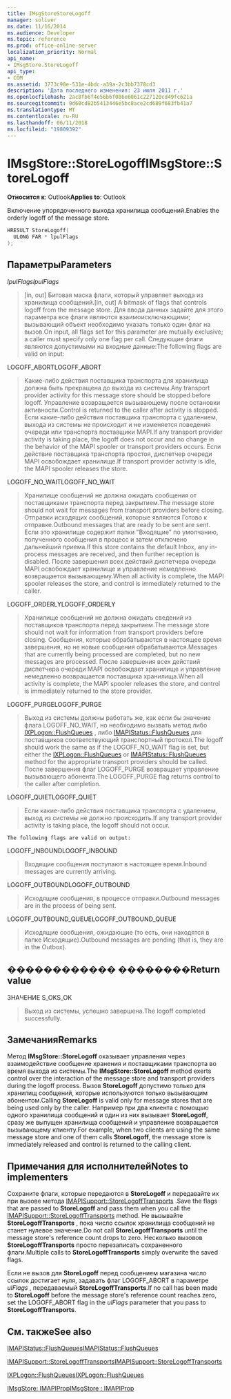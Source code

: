 ```yaml
---
title: IMsgStoreStoreLogoff
manager: soliver
ms.date: 11/16/2014
ms.audience: Developer
ms.topic: reference
ms.prod: office-online-server
localization_priority: Normal
api_name:
- IMsgStore.StoreLogoff
api_type:
- COM
ms.assetid: 3773c98e-531e-4bdc-a39a-2c3bb7378cd3
description: 'Дата последнего изменения: 23 июля 2011 г.'
ms.openlocfilehash: 2ac8fb6f4e56b6f086e6061c227120cd49fc621a
ms.sourcegitcommit: 9d60cd82b5413446e5bc8ace2cd689f683fb41a7
ms.translationtype: MT
ms.contentlocale: ru-RU
ms.lasthandoff: 06/11/2018
ms.locfileid: "19809392"
---
```

# <a name="imsgstorestorelogoff"></a><span data-ttu-id="81dce-103">IMsgStore::StoreLogoff</span><span class="sxs-lookup"><span data-stu-id="81dce-103">IMsgStore::StoreLogoff</span></span>

  
  
<span data-ttu-id="81dce-104">**Относится к**: Outlook</span><span class="sxs-lookup"><span data-stu-id="81dce-104">**Applies to**: Outlook</span></span> 
  
<span data-ttu-id="81dce-105">Включение упорядоченного выхода хранилища сообщений.</span><span class="sxs-lookup"><span data-stu-id="81dce-105">Enables the orderly logoff of the message store.</span></span>
  
```cpp
HRESULT StoreLogoff(
  ULONG FAR * lpulFlags
);
```

## <a name="parameters"></a><span data-ttu-id="81dce-106">Параметры</span><span class="sxs-lookup"><span data-stu-id="81dce-106">Parameters</span></span>

 <span data-ttu-id="81dce-107">_lpulFlags_</span><span class="sxs-lookup"><span data-stu-id="81dce-107">_lpulFlags_</span></span>
  
> <span data-ttu-id="81dce-108">[in, out] Битовая маска флаги, который управляет выхода из хранилища сообщений.</span><span class="sxs-lookup"><span data-stu-id="81dce-108">[in, out] A bitmask of flags that controls logoff from the message store.</span></span> <span data-ttu-id="81dce-109">Для ввода данных задайте для этого параметра все флаги являются взаимоисключающими; вызывающий объект необходимо указать только один флаг на вызов.</span><span class="sxs-lookup"><span data-stu-id="81dce-109">On input, all flags set for this parameter are mutually exclusive; a caller must specify only one flag per call.</span></span> <span data-ttu-id="81dce-110">Следующие флаги являются допустимыми на входные данные:</span><span class="sxs-lookup"><span data-stu-id="81dce-110">The following flags are valid on input:</span></span>
    
<span data-ttu-id="81dce-111">LOGOFF_ABORT</span><span class="sxs-lookup"><span data-stu-id="81dce-111">LOGOFF_ABORT</span></span> 
  
> <span data-ttu-id="81dce-112">Какие-либо действия поставщика транспорта для хранилища должна быть прекращена до выхода из системы.</span><span class="sxs-lookup"><span data-stu-id="81dce-112">Any transport provider activity for this message store should be stopped before logoff.</span></span> <span data-ttu-id="81dce-113">Управление возвращается вызывающему после остановки активности.</span><span class="sxs-lookup"><span data-stu-id="81dce-113">Control is returned to the caller after activity is stopped.</span></span> <span data-ttu-id="81dce-114">Если какие-либо действия поставщика транспорта с удалением, выхода из системы не происходит и не изменяется поведения очереди или транспорта поставщики MAPI.</span><span class="sxs-lookup"><span data-stu-id="81dce-114">If any transport provider activity is taking place, the logoff does not occur and no change in the behavior of the MAPI spooler or transport providers occurs.</span></span> <span data-ttu-id="81dce-115">Если действие поставщика транспорта простоя, диспетчер очереди MAPI освобождает хранилище.</span><span class="sxs-lookup"><span data-stu-id="81dce-115">If transport provider activity is idle, the MAPI spooler releases the store.</span></span> 
    
<span data-ttu-id="81dce-116">LOGOFF_NO_WAIT</span><span class="sxs-lookup"><span data-stu-id="81dce-116">LOGOFF_NO_WAIT</span></span> 
  
> <span data-ttu-id="81dce-117">Хранилище сообщений не должна ожидать сообщения от поставщиками транспорта перед закрытием.</span><span class="sxs-lookup"><span data-stu-id="81dce-117">The message store should not wait for messages from transport providers before closing.</span></span> <span data-ttu-id="81dce-118">Отправки исходящих сообщений, которые являются Готово к отправке.</span><span class="sxs-lookup"><span data-stu-id="81dce-118">Outbound messages that are ready to be sent are sent.</span></span> <span data-ttu-id="81dce-119">Если это хранилище содержит папки "Входящие" по умолчанию, полученного сообщения в процесс и затем отключено дальнейший приема.</span><span class="sxs-lookup"><span data-stu-id="81dce-119">If this store contains the default Inbox, any in-process messages are received, and then further reception is disabled.</span></span> <span data-ttu-id="81dce-120">После завершения всех действий диспетчера очереди MAPI освобождает хранилище и управление немедленно возвращается вызывающему.</span><span class="sxs-lookup"><span data-stu-id="81dce-120">When all activity is complete, the MAPI spooler releases the store, and control is immediately returned to the caller.</span></span> 
    
<span data-ttu-id="81dce-121">LOGOFF_ORDERLY</span><span class="sxs-lookup"><span data-stu-id="81dce-121">LOGOFF_ORDERLY</span></span> 
  
> <span data-ttu-id="81dce-122">Хранилище сообщений не должна ожидать сведений из поставщиков транспорта перед закрытием.</span><span class="sxs-lookup"><span data-stu-id="81dce-122">The message store should not wait for information from transport providers before closing.</span></span> <span data-ttu-id="81dce-123">Сообщения, которые обрабатываются в настоящее время завершения, но не новые сообщения обрабатываются.</span><span class="sxs-lookup"><span data-stu-id="81dce-123">Messages that are currently being processed are completed, but no new messages are processed.</span></span> <span data-ttu-id="81dce-124">После завершения всех действий диспетчера очереди MAPI освобождает хранилище и управление немедленно возвращается поставщика хранилища.</span><span class="sxs-lookup"><span data-stu-id="81dce-124">When all activity is complete, the MAPI spooler releases the store, and control is immediately returned to the store provider.</span></span> 
    
<span data-ttu-id="81dce-125">LOGOFF_PURGE</span><span class="sxs-lookup"><span data-stu-id="81dce-125">LOGOFF_PURGE</span></span> 
  
> <span data-ttu-id="81dce-126">Выход из системы должны работать же, как если бы значение флага LOGOFF_NO_WAIT, но необходимо вызвать метод либо [IXPLogon::FlushQueues](ixplogon-flushqueues.md) , либо [IMAPIStatus::FlushQueues](imapistatus-flushqueues.md) для поставщиков соответствующий транспортный протокол.</span><span class="sxs-lookup"><span data-stu-id="81dce-126">The logoff should work the same as if the LOGOFF_NO_WAIT flag is set, but either the [IXPLogon::FlushQueues](ixplogon-flushqueues.md) or [IMAPIStatus::FlushQueues](imapistatus-flushqueues.md) method for the appropriate transport providers should be called.</span></span> <span data-ttu-id="81dce-127">После завершения флаг LOGOFF_PURGE возвращает управление вызывающего абонента.</span><span class="sxs-lookup"><span data-stu-id="81dce-127">The LOGOFF_PURGE flag returns control to the caller after completion.</span></span> 
    
<span data-ttu-id="81dce-128">LOGOFF_QUIET</span><span class="sxs-lookup"><span data-stu-id="81dce-128">LOGOFF_QUIET</span></span> 
  
> <span data-ttu-id="81dce-129">Если какие-либо действия поставщика транспорта с удалением, выход из системы не должно происходить.</span><span class="sxs-lookup"><span data-stu-id="81dce-129">If any transport provider activity is taking place, the logoff should not occur.</span></span>
    
    The following flags are valid on output:
    
<span data-ttu-id="81dce-130">LOGOFF_INBOUND</span><span class="sxs-lookup"><span data-stu-id="81dce-130">LOGOFF_INBOUND</span></span> 
  
> <span data-ttu-id="81dce-131">Входящие сообщения поступают в настоящее время.</span><span class="sxs-lookup"><span data-stu-id="81dce-131">Inbound messages are currently arriving.</span></span>
    
<span data-ttu-id="81dce-132">LOGOFF_OUTBOUND</span><span class="sxs-lookup"><span data-stu-id="81dce-132">LOGOFF_OUTBOUND</span></span> 
  
> <span data-ttu-id="81dce-133">Исходящие сообщения, в процессе отправки.</span><span class="sxs-lookup"><span data-stu-id="81dce-133">Outbound messages are in the process of being sent.</span></span>
    
<span data-ttu-id="81dce-134">LOGOFF_OUTBOUND_QUEUE</span><span class="sxs-lookup"><span data-stu-id="81dce-134">LOGOFF_OUTBOUND_QUEUE</span></span> 
  
> <span data-ttu-id="81dce-135">Исходящие сообщения, ожидающие (то есть, они находятся в папке Исходящие).</span><span class="sxs-lookup"><span data-stu-id="81dce-135">Outbound messages are pending (that is, they are in the Outbox).</span></span>
    
## <a name="return-value"></a><span data-ttu-id="81dce-136">������������ ��������</span><span class="sxs-lookup"><span data-stu-id="81dce-136">Return value</span></span>

<span data-ttu-id="81dce-137">ЗНАЧЕНИЕ S_OK</span><span class="sxs-lookup"><span data-stu-id="81dce-137">S_OK</span></span> 
  
> <span data-ttu-id="81dce-138">Выход из системы, успешно завершена.</span><span class="sxs-lookup"><span data-stu-id="81dce-138">The logoff completed successfully.</span></span>
    
## <a name="remarks"></a><span data-ttu-id="81dce-139">Замечания</span><span class="sxs-lookup"><span data-stu-id="81dce-139">Remarks</span></span>

<span data-ttu-id="81dce-140">Метод **IMsgStore::StoreLogoff** оказывает управления через взаимодействие сообщение хранения и поставщиками транспорта во время выхода из системы.</span><span class="sxs-lookup"><span data-stu-id="81dce-140">The **IMsgStore::StoreLogoff** method exerts control over the interaction of the message store and transport providers during the logoff process.</span></span> <span data-ttu-id="81dce-141">Вызов **StoreLogoff** допустимо только для хранилищ сообщений, которые используются только вызывающим абонентом.</span><span class="sxs-lookup"><span data-stu-id="81dce-141">Calling **StoreLogoff** is valid only for message stores that are being used only by the caller.</span></span> <span data-ttu-id="81dce-142">Например при два клиента с помощью одного хранилища сообщений и один из них вызывает **StoreLogoff**, сразу же выпущен хранилища сообщений и управление возвращается вызывающему клиенту.</span><span class="sxs-lookup"><span data-stu-id="81dce-142">For example, when two clients are using the same message store and one of them calls **StoreLogoff**, the message store is immediately released and control is returned to the calling client.</span></span>
  
## <a name="notes-to-implementers"></a><span data-ttu-id="81dce-143">Примечания для исполнителей</span><span class="sxs-lookup"><span data-stu-id="81dce-143">Notes to implementers</span></span>

<span data-ttu-id="81dce-144">Сохраните флаги, которые передаются в **StoreLogoff** и передавайте их при вызове метода [IMAPISupport::StoreLogoffTransports](imapisupport-storelogofftransports.md) .</span><span class="sxs-lookup"><span data-stu-id="81dce-144">Save the flags that are passed to **StoreLogoff** and pass them when you call the [IMAPISupport::StoreLogoffTransports](imapisupport-storelogofftransports.md) method.</span></span> <span data-ttu-id="81dce-145">Не вызывайте **StoreLogoffTransports** , пока число ссылок хранилища сообщений не станет нулевое значение.</span><span class="sxs-lookup"><span data-stu-id="81dce-145">Do not call **StoreLogoffTransports** until the message store's reference count drops to zero.</span></span> <span data-ttu-id="81dce-146">Несколько вызовов **StoreLogoffTransports** просто перезаписать сохраненного флаги.</span><span class="sxs-lookup"><span data-stu-id="81dce-146">Multiple calls to **StoreLogoffTransports** simply overwrite the saved flags.</span></span> 
  
<span data-ttu-id="81dce-147">Если не вызов для **StoreLogoff** перед сообщением магазина число ссылок достигает нуля, задавать флаг LOGOFF_ABORT в параметре _ulFlags_ , передаваемый **StoreLogoffTransports**.</span><span class="sxs-lookup"><span data-stu-id="81dce-147">If no call has been made to **StoreLogoff** before the message store's reference count reaches zero, set the LOGOFF_ABORT flag in the  _ulFlags_ parameter that you pass to **StoreLogoffTransports**.</span></span>
  
## <a name="see-also"></a><span data-ttu-id="81dce-148">См. также</span><span class="sxs-lookup"><span data-stu-id="81dce-148">See also</span></span>



[<span data-ttu-id="81dce-149">IMAPIStatus::FlushQueues</span><span class="sxs-lookup"><span data-stu-id="81dce-149">IMAPIStatus::FlushQueues</span></span>](imapistatus-flushqueues.md)
  
[<span data-ttu-id="81dce-150">IMAPISupport::StoreLogoffTransports</span><span class="sxs-lookup"><span data-stu-id="81dce-150">IMAPISupport::StoreLogoffTransports</span></span>](imapisupport-storelogofftransports.md)
  
[<span data-ttu-id="81dce-151">IXPLogon::FlushQueues</span><span class="sxs-lookup"><span data-stu-id="81dce-151">IXPLogon::FlushQueues</span></span>](ixplogon-flushqueues.md)
  
[<span data-ttu-id="81dce-152">IMsgStore: IMAPIProp</span><span class="sxs-lookup"><span data-stu-id="81dce-152">IMsgStore : IMAPIProp</span></span>](imsgstoreimapiprop.md)

